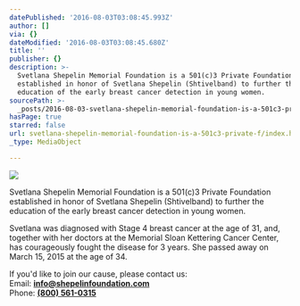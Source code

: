 ```yaml
---
datePublished: '2016-08-03T03:08:45.993Z'
author: []
via: {}
dateModified: '2016-08-03T03:08:45.680Z'
title: ''
publisher: {}
description: >-
  Svetlana Shepelin Memorial Foundation is a 501(c)3 Private Foundation
  established in honor of Svetlana Shepelin (Shtivelband) to further the
  education of the early breast cancer detection in young women.
sourcePath: >-
  _posts/2016-08-03-svetlana-shepelin-memorial-foundation-is-a-501c3-private-f.md
hasPage: true
starred: false
url: svetlana-shepelin-memorial-foundation-is-a-501c3-private-f/index.html
_type: MediaObject

---
```

![](https://the-grid-user-content.s3-us-west-2.amazonaws.com/2caf70bd-709f-4081-99dd-c090ae38eab8.jpg)

Svetlana Shepelin Memorial Foundation is a 501(c)3 Private Foundation established in honor of Svetlana Shepelin (Shtivelband) to further the education of the early breast cancer detection in young women.

Svetlana was diagnosed with Stage 4 breast cancer at the age of 31, and, together with her doctors at the Memorial Sloan Kettering Cancer Center, has courageously fought the disease for 3 years. She passed away on March 15, 2015 at the age of 34\.

If you'd like to join our cause, please contact us:  
Email: **[info@shepelinfoundation.com][0]**  
Phone: **[(800) 561-0315][1]**

[0]: mailto:info@shepelinfoundation.org
[1]: tel:8005610315